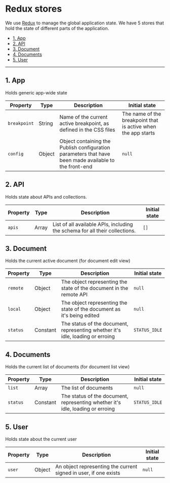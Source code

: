 # Redux stores

We use [Redux](http://redux.js.org/docs/introduction/) to manage the global application state. We have 5 stores that hold the state of different parts of the application.

- [1. App](#1-app)
- [2. API](#2-api)
- [3. Document](#3-document)
- [4. Documents](#4-documents)
- [5. User](#5-user)

---

## 1. App

Holds generic app-wide state

| Property     | Type   | Description                                                                                           | Initial state                                                 |
|--------------|--------|-------------------------------------------------------------------------------------------------------|---------------------------------------------------------------|
| `breakpoint` | String | Name of the current active breakpoint, as defined in the CSS files                                    | The name of the breakpoint that is active when the app starts |
| `config`     | Object | Object containing the Publish configuration parameters that have been made available to the front-end | `null`                                                        |

## 2. API

Holds state about APIs and collections.

| Property            | Type   | Description                                                                            | Initial state |
|---------------------|--------|----------------------------------------------------------------------------------------|---------------|
| `apis`              | Array  | List of all available APIs, including the schema for all their collections.            | `[]`          |

## 3. Document

Holds the current active document (for document edit view)

| Property | Type     | Description                                                                    | Initial state |
|----------|----------|--------------------------------------------------------------------------------|---------------|
| `remote` | Object   | The object representing the state of the document in the remote API            | `null`        |
| `local`  | Object   | The object representing the state of the document as it's being edited         | `null`        |
| `status` | Constant | The status of the document, representing whether it's idle, loading or erroing | `STATUS_IDLE` |

## 4. Documents

Holds the current list of documents (for document list view)

| Property | Type     | Description                                                                    | Initial state |
|----------|----------|--------------------------------------------------------------------------------|---------------|
| `list`   | Array    | The list of documents                                                          | `null`        |
| `status` | Constant | The status of the document, representing whether it's idle, loading or erroing | `STATUS_IDLE` |

## 5. User

Holds state about the current user

| Property | Type   | Description                                                      | Initial state |
|----------|--------|------------------------------------------------------------------|---------------|
| `user`   | Object | An object representing the current signed in user, if one exists | `null`        |
